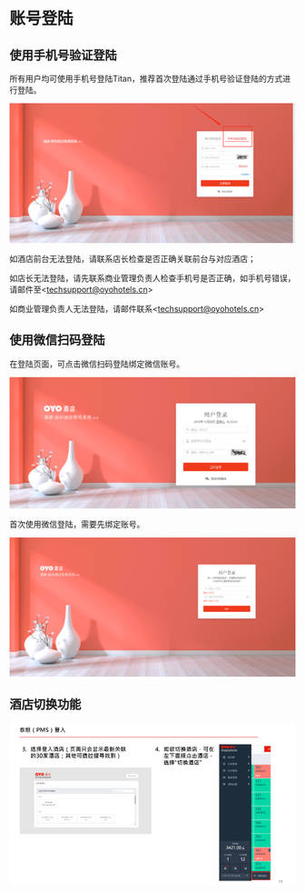 # 账号登陆

## 使用手机号验证登陆

所有用户均可使用手机号登陆Titan，推荐首次登陆通过手机号验证登陆的方式进行登陆。

![](../.gitbook/assets/image%20%28400%29.png)

  
如酒店前台无法登陆，请联系店长检查是否正确关联前台与对应酒店；

如店长无法登陆，请先联系商业管理负责人检查手机号是否正确，如手机号错误，请邮件至&lt;techsupport@oyohotels.cn&gt;

如商业管理负责人无法登陆，请邮件联系&lt;techsupport@oyohotels.cn&gt;

## 使用微信扫码登陆

在登陆页面，可点击微信扫码登陆绑定微信账号。

![&#x70B9;&#x51FB;&#x5FAE;&#x4FE1;&#x626B;&#x7801;&#x767B;&#x9646;](../.gitbook/assets/image%20%28116%29.png)

首次使用微信登陆，需要先绑定账号。

![&#x9996;&#x6B21;&#x4F7F;&#x7528;&#x5FAE;&#x4FE1;&#x767B;&#x9646;&#xFF0C;&#x5728;&#x7ED1;&#x5B9A;&#x8D26;&#x53F7;&#x9875;&#x9762;&#x8F93;&#x5165;&#x624B;&#x673A;&#x53F7;&#x4E0E;&#x5BC6;&#x7801;&#xFF0C;&#x7ED1;&#x5B9A;&#x5FAE;&#x4FE1;&#x8D26;&#x53F7;](../.gitbook/assets/image%20%28337%29.png)

## 酒店切换功能

![](../.gitbook/assets/image%20%2851%29.png)



